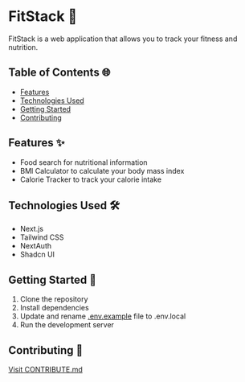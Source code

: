 # FitStack 🚀

FitStack is a web application that allows you to track your fitness and nutrition.

## Table of Contents 🌐

- [Features](#features)
- [Technologies Used](#technologies-used)
- [Getting Started](#getting-started)
- [Contributing](#contributing)

## Features ✨

- Food search for nutritional information
- BMI Calculator to calculate your body mass index
- Calorie Tracker to track your calorie intake

## Technologies Used 🛠️

- Next.js
- Tailwind CSS
- NextAuth
- Shadcn UI

## Getting Started 🔰

1. Clone the repository
2. Install dependencies
3. Update and rename [.env.example](https://github.com/essinn/FitStack-calorie-counter/blob/main/.env.example) file to .env.local
4. Run the development server

## Contributing 🤝

[Visit CONTRIBUTE.md](https://github.com/essinn/FitStack-calorie-counter/blob/main/COLLABORATE.md)
